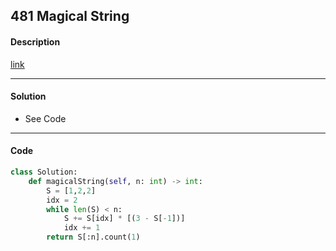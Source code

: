 ## 481 Magical String

#### Description

[link](https://leetcode.com/problems/magical-string/)

---

#### Solution

- See Code

---

#### Code

<!-- O(n) -->

```python
class Solution:
    def magicalString(self, n: int) -> int:
        S = [1,2,2]
        idx = 2
        while len(S) < n:
            S += S[idx] * [(3 - S[-1])]
            idx += 1
        return S[:n].count(1)
```
